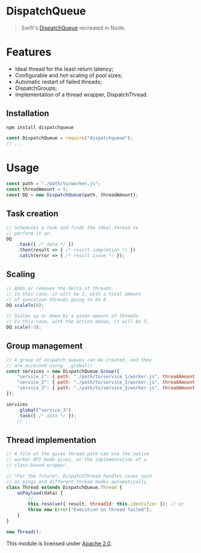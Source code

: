 
# DispatchQueue

> Swift's [DispatchQueue](https://developer.apple.com/documentation/dispatch/dispatchqueue) recreated in Node.


# Features
* Ideal thread for the least return latency;
* Configurable and hot-scaling of pool sizes;
* Automatic restart of failed threads;
* DispatchGroups;
* Implementation of a thread wrapper, DispatchThread.

## Installation
`npm install dispatchqueue`
```js
const DispatchQueue = require("dispatchqueue");
// ...
```


# Usage
```js
const path = "./path/to/worker.js";
const threadAmount = 5;
const DQ = new DispatchQueue(path, threadAmount);
```

## Task creation
```js
// Schedules a task and finds the ideal thread to
// perform it on.
DQ
    .task({ /* data */ })
    .then(result => { /* result completion */ })
    .catch(error => { /* result issue */ });
```

## Scaling
```js
// Adds or removes the delta of threads.
// In this case, it will be 3, with a total amount
// of execution threads going to be 8.
DQ.scaleTo(8);

// Scales up or down by a given amount of threads.
// In this case, with the action above, it will be 5.
DQ.scale(-3);
```

## Group management
```js
// A group of dispatch queues can be created, and they
// are accessed using `.global()`.
const services = new DispatchQueue.Group({
    "service_1": { path: "./path/to/service_1/worker.js", threadAmount: 3 },
    "service_2": { path: "./path/to/service_2/worker.js", threadAmount: 5, deferThreadInit: true },
    "service_3": { path: "./path/to/service_3/worker.js", threadAmount: 4, deferThreadInit: true }
});

services
    .global("service_3")
    .task({ /* data */ });
    // ...
```

## Thread implementation
```js
// A file at the given thread path can use the native
// worker API Node gives, or the implementation of a
// class-based wrapper.

// *For the future*, DispatchThread handles cases such
// as pings and different thread modes automatically.
class Thread extends DispatchQueue.Thread {
    onPayload(data) {
        // ...
        this.resolve({ result, threadId: this.identifier }); // or
        throw new Error("Execution on thread failed");
    }
}

new Thread();
```


This module is licensed under [Apache 2.0](http://www.apache.org/licenses/LICENSE-2.0).
